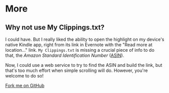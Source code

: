 # More 
## Why not use My Clippings.txt? 
I could have. But I really liked the ability to open the highlight on my device's native Kindle app, right from its link in Evernote with the "Read more at location..." link. `My Clippings.txt` is missing a crucial piece of info to do that, the *Amazon Standard Identification Number* ([ASIN](http://en.wikipedia.org/wiki/Amazon_Standard_Identification_Number)). 

Now, I could use a web service to try to find the ASIN and build the link, but that's too much effort when simple scrolling will do. However, you're welcome to do so!

[Fork me on GitHub](http://github.com/mattnorris)
